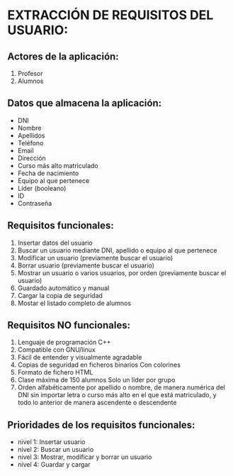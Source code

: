 # EXTRACCIÓN DE REQUISITOS DEL USUARIO:

## **Actores de la aplicación:**
1. Profesor
2. Alumnos

## **Datos que almacena la aplicación:**
* DNI 
* Nombre 
* Apellidos 
* Teléfono 
* Email  
* Dirección
* Curso más alto matriculado 
* Fecha de nacimiento 
* Equipo al que pertenece
* Líder (booleano)
* ID
* Contraseña

## **Requisitos funcionales:**

1. Insertar datos del usuario
2. Buscar un usuario mediante DNI, apellido o equipo al que pertenece
3. Modificar un usuario (previamente buscar el usuario)
4. Borrar usuario (previamente buscar el usuario)
5. Mostrar un usuario o varios usuarios, por orden (previamente buscar el usuario)
6. Guardado automático y manual
7. Cargar la copia de seguridad
8. Mostar el listado completo de alumnos
## **Requisitos NO funcionales:**
    
1. Lenguaje de programación C++
2. Compatible con GNU/linux
3. Fácil de entender y visualmente agradable
4. Copias de seguridad en ficheros binarios
  Con colorines
5. Formato de fichero HTML
6. Clase máxima de 150 alumnos
  Solo un líder por grupo
7. Orden alfabéticamente por apellido o nombre, de manera numérica del DNI sin importar letra o curso más alto en el que está matriculado, y todo lo anterior de manera ascendente o descendente

## **Prioridades de los requisitos funcionales:**

* nivel 1: Insertar usuario
* nivel 2: Buscar un usuario
* nivel 3: Mostrar, modificar y borrar un usuario
* nivel 4: Guardar y cargar
